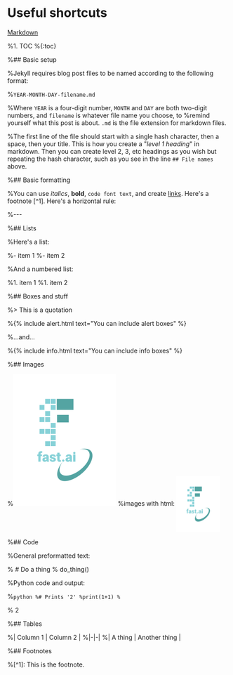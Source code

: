 # Useful shortcuts

[Markdown](https://guides.github.com/features/mastering-markdown/)

%1. TOC
%{:toc}

%## Basic setup

%Jekyll requires blog post files to be named according to the following format:

%`YEAR-MONTH-DAY-filename.md`

%Where `YEAR` is a four-digit number, `MONTH` and `DAY` are both two-digit numbers, and `filename` is whatever file name you choose, to %remind yourself what this post is about. `.md` is the file extension for markdown files.

%The first line of the file should start with a single hash character, then a space, then your title. This is how you create a "*level 1 heading*" in markdown. Then you can create level 2, 3, etc headings as you wish but repeating the hash character, such as you see in the line `## File names` above.

%## Basic formatting

%You can use *italics*, **bold**, `code font text`, and create [links](https://www.markdownguide.org/cheat-sheet/). Here's a footnote [^1]. Here's a horizontal rule:

%---

%## Lists

%Here's a list:

%- item 1
%- item 2

%And a numbered list:

%1. item 1
%1. item 2

%## Boxes and stuff

%> This is a quotation

%{% include alert.html text="You can include alert boxes" %}

%...and...

%{% include info.html text="You can include info boxes" %}

%## Images

%![](/images/logo.png "fast.ai's logo")
%images with html: <img src="images/logo.png" width="100" img align="center"/>

%## Code

%General preformatted text:

%    # Do a thing
 %   do_thing()

%Python code and output:

%```python
%# Prints '2'
%print(1+1)
%```

%    2

%## Tables

%| Column 1 | Column 2 |
%|-|-|
%| A thing | Another thing |

%## Footnotes

%[^1]: This is the footnote.

